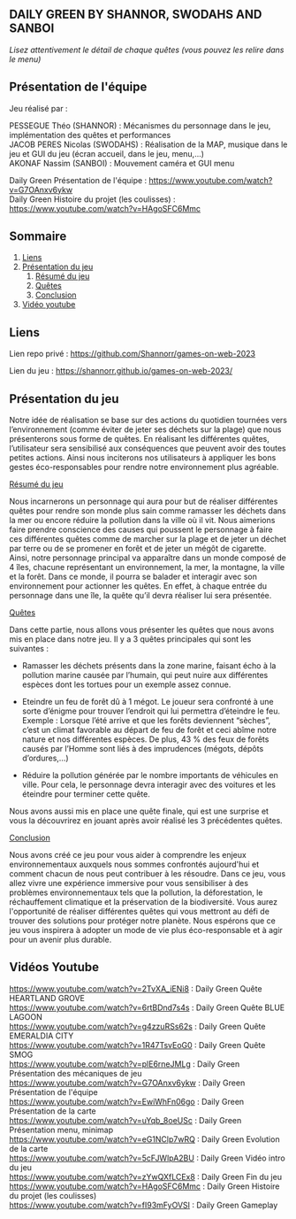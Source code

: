 ## DAILY GREEN BY SHANNOR, SWODAHS AND SANBOI
<p style=" font-style: italic;">Lisez attentivement le détail de chaque quêtes (vous pouvez les relire dans le menu)</p>

## Présentation de l'équipe

Jeu réalisé par :

PESSEGUE Théo (SHANNOR) : Mécanismes du personnage dans le jeu, implémentation des quêtes et performances <br>
JACOB PERES Nicolas (SWODAHS) : Réalisation de la MAP, musique dans le jeu et GUI du jeu (écran accueil, dans le jeu, menu,...) <br>
AKONAF Nassim (SANBOI) : Mouvement caméra et GUI menu

Daily Green Présentation de l'équipe : https://www.youtube.com/watch?v=G7OAnxv6ykw <br>
Daily Green Histoire du projet (les coulisses) : https://www.youtube.com/watch?v=HAgoSFC6Mmc <br>


## Sommaire

1. [Liens](#lien)
2. [Présentation du jeu](#presentation)
   1. [Résumé du jeu](#resume)
   2. [Quêtes](#quest)
   3. [Conclusion](#conclusion)
3. [Vidéo youtube](#ytb)

<a name="lien"></a>

## Liens

Lien repo privé : https://github.com/Shannorr/games-on-web-2023

Lien du jeu : https://shannorr.github.io/games-on-web-2023/

<a name="presentation"></a>

## Présentation du jeu

Notre idée de réalisation se base sur des actions du quotidien tournées vers l’environnement (comme éviter de jeter ses déchets sur la plage) que nous présenterons sous forme de quêtes. En réalisant les différentes quêtes, l’utilisateur sera sensibilisé aux conséquences que peuvent avoir des toutes petites actions. Ainsi nous inciterons nos utilisateurs à appliquer les bons gestes éco-responsables pour rendre notre environnement plus agréable.

<a name="resume"></a>

<u>Résumé du jeu</u>

Nous incarnerons un personnage qui aura pour but de réaliser différentes quêtes pour rendre son monde plus sain comme ramasser les déchets dans la mer ou encore réduire la pollution dans la ville où il vit. Nous aimerions faire prendre conscience des causes qui poussent le personnage à faire ces différentes quêtes comme de marcher sur la plage et de jeter un déchet par terre ou de se promener en forêt et de jeter un mégôt de cigarette. Ainsi, notre personnage principal va apparaître dans un monde composé de 4 îles, chacune représentant un environnement, la mer, la montagne, la ville et la forêt. Dans ce monde, il pourra se balader et interagir avec son environnement pour actionner les quêtes. En effet, à chaque entrée du personnage dans une île, la quête qu’il devra réaliser lui sera présentée.

<a name="quest"></a>

<u>Quêtes</u>

Dans cette partie, nous allons vous présenter les quêtes que nous avons mis en place dans notre jeu. Il y a 3 quêtes principales qui sont les suivantes :

- Ramasser les déchets présents dans la zone marine, faisant écho à la pollution marine causée par l’humain, qui peut nuire aux différentes espèces dont les tortues pour un exemple assez connue.

- Eteindre un feu de forêt dû à 1 mégot. Le joueur sera confronté à une sorte d’énigme pour trouver l’endroit qui lui permettra d’éteindre le feu. Exemple : Lorsque l’été arrive et que les forêts deviennent “sèches”, c’est un climat favorable au départ de feu de forêt et ceci abîme notre nature et nos différentes espèces. De plus, 43 % des feux de forêts causés par l’Homme sont liés à des imprudences (mégots, dépôts d’ordures,…)

- Réduire la pollution générée par le nombre importants de véhicules en ville. Pour cela, le personnage devra interagir avec des voitures et les éteindre pour terminer cette quête.

Nous avons aussi mis en place une quête finale, qui est une surprise et vous la découvrirez en jouant après avoir réalisé les 3 précédentes quêtes.

<a name="conclusion"></a>

<u>Conclusion</u>

Nous avons créé ce jeu pour vous aider à comprendre les enjeux environnementaux auxquels nous sommes confrontés aujourd'hui et comment chacun de nous peut contribuer à les résoudre. Dans ce jeu, vous allez vivre une expérience immersive pour vous sensibiliser à des problèmes environnementaux tels que la pollution, la déforestation, le réchauffement climatique et la préservation de la biodiversité. Vous aurez l'opportunité de réaliser différentes quêtes qui vous mettront au défi de trouver des solutions pour protéger notre planète. Nous espérons que ce jeu vous inspirera à adopter un mode de vie plus éco-responsable et à agir pour un avenir plus durable.

<a name="ytb"></a>

## Vidéos Youtube

https://www.youtube.com/watch?v=2TvXA_iENi8 : Daily Green Quête HEARTLAND GROVE <br>
https://www.youtube.com/watch?v=6rtBDnd7s4s : Daily Green Quête BLUE LAGOON <br>
https://www.youtube.com/watch?v=g4zzuRSs62s : Daily Green Quête EMERALDIA CITY <br>
https://www.youtube.com/watch?v=1R47TsvEoG0 :  Daily Green Quête SMOG <br>
https://www.youtube.com/watch?v=plE6rneJMLg : Daily Green Présentation des mécaniques de jeu <br>
https://www.youtube.com/watch?v=G7OAnxv6ykw : Daily Green Présentation de l'équipe <br>
https://www.youtube.com/watch?v=EwiWhFn06go : Daily Green Présentation de la carte <br>
https://www.youtube.com/watch?v=uYqb_8oeUSc : Daily Green Présentation menu, minimap <br>
https://www.youtube.com/watch?v=eG1NClp7wRQ : Daily Green Evolution de la carte <br>
https://www.youtube.com/watch?v=5cFJWlpA2BU : Daily Green Vidéo intro du jeu <br>
https://www.youtube.com/watch?v=zYwQXfLCEx8 : Daily Green Fin du jeu <br>
https://www.youtube.com/watch?v=HAgoSFC6Mmc : Daily Green Histoire du projet (les coulisses) <br>
https://www.youtube.com/watch?v=fI93mFyOVSI : Daily Green Gameplay <br>

